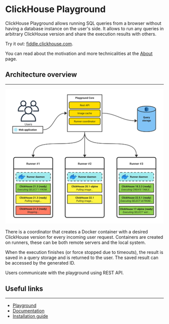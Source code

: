 # ClickHouse Playground

ClickHouse Playground allows running SQL queries from a browser without having a database instance on the user's side.
It allows to run any queries in arbitrary ClickHouse version
and share the execution results with others.

Try it out: [fiddle.clickhouse.com](https://fiddle.clickhouse.com).

You can read about the motivation and more technicalities at the [About](./docs/about.md) page.

## Architecture overview

---

![architecture overview](./docs/content/pretty-design.svg)

There is a coordinator that creates a Docker container with a desired ClickHouse
version for every incoming user request. Containers are created on runners,
these can be both remote servers and the local system.

When the execution finishes (or force stopped due to timeouts),
the result is saved in a query storage and is returned to the user.
The saved result can be accessed by the generated ID.

Users communicate with the playground using REST API.

## Useful links

---

- [Playground](https://fiddle.clickhouse.com/)
- [Documentation](./docs/readme.md)
- [Installation guide](./docs/install.md)

